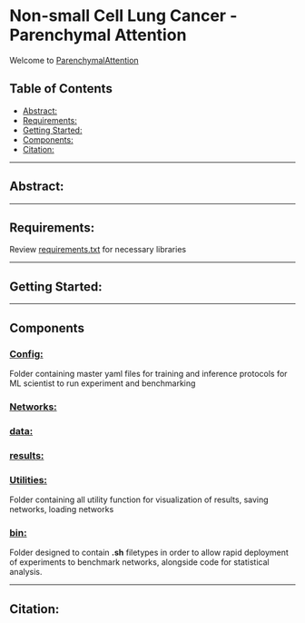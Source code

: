 
# Non-small Cell Lung Cancer - Parenchymal Attention
Welcome to [ParenchymalAttention](/ParenchymalAttention/) 
## Table of Contents
- [Abstract:](#abstract)
- [Requirements:](#requirements)
- [Getting Started:](#getting-started)
- [Components:](#components)
- [Citation:](#citation)

---
## Abstract:
---
## Requirements: 
Review [requirements.txt](/ParenchymalAttention/requirements.txt) for necessary libraries

---
## Getting Started:

---
## Components
### [Config:](/ParenchymalAttention/configs/)
Folder containing master yaml files for training and inference protocols for ML scientist to run experiment and benchmarking
### [Networks:](/ParenchymalAttention/ParenchymalAttention/networks/)

### [data:](/ParenchymalAttention/ParenchymalAttention/data/)
### [results:](/ParenchymalAttention/results)
### [Utilities:](/ParenchymalAttention/ParenchymalAttention/utils/)
Folder containing all utility function for visualization of results, saving networks, loading networks
### [bin:](/ParenchymalAttention/ParenchymalAttention/bin/)
Folder designed to contain **.sh** filetypes in order to allow rapid deployment of experiments to benchmark networks, alongside code for statistical analysis.

----
## Citation:
```

```